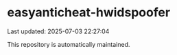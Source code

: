 # easyanticheat-hwidspoofer

Last updated: 2025-07-03 22:27:04

This repository is automatically maintained.
